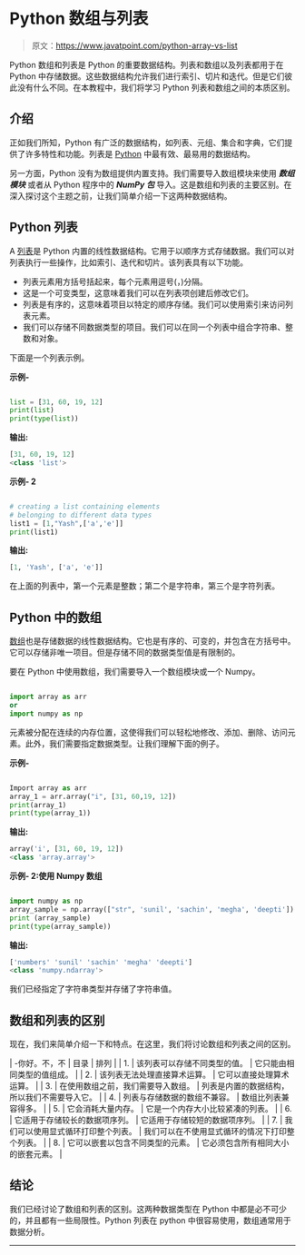 # Python 数组与列表

> 原文：<https://www.javatpoint.com/python-array-vs-list>

Python 数组和列表是 Python 的重要数据结构。列表和数组以及列表都用于在 Python 中存储数据。这些数据结构允许我们进行索引、切片和迭代。但是它们彼此没有什么不同。在本教程中，我们将学习 Python 列表和数组之间的本质区别。

## 介绍

正如我们所知，Python 有广泛的数据结构，如列表、元组、集合和字典，它们提供了许多特性和功能。列表是 [Python](https://www.javatpoint.com/python-tutorial) 中最有效、最易用的数据结构。

另一方面，Python 没有为数组提供内置支持。我们需要导入数组模块来使用 ***数组模块*** 或者从 Python 程序中的 ***NumPy 包*** 导入。这是数组和列表的主要区别。在深入探讨这个主题之前，让我们简单介绍一下这两种数据结构。

## Python 列表

A [列表](https://www.javatpoint.com/python-lists)是 Python 内置的线性数据结构。它用于以顺序方式存储数据。我们可以对列表执行一些操作，比如索引、迭代和切片。该列表具有以下功能。

*   列表元素用方括号括起来，每个元素用逗号(，)分隔。
*   这是一个可变类型，这意味着我们可以在列表项创建后修改它们。
*   列表是有序的，这意味着项目以特定的顺序存储。我们可以使用索引来访问列表元素。
*   我们可以存储不同数据类型的项目。我们可以在同一个列表中组合字符串、整数和对象。

下面是一个列表示例。

**示例-**

```py

list = [31, 60, 19, 12]
print(list)
print(type(list))

```

**输出:**

```py
[31, 60, 19, 12]
<class 'list'>

```

**示例- 2**

```py

# creating a list containing elements
# belonging to different data types
list1 = [1,"Yash",['a','e']]
print(list1)

```

**输出:**

```py
[1, 'Yash', ['a', 'e']]

```

在上面的列表中，第一个元素是整数；第二个是字符串，第三个是字符列表。

## Python 中的数组

[数组](https://www.javatpoint.com/python-arrays)也是存储数据的线性数据结构。它也是有序的、可变的，并包含在方括号中。它可以存储非唯一项目。但是存储不同的数据类型值是有限制的。

要在 Python 中使用数组，我们需要导入一个数组模块或一个 Numpy。

```py

import array as arr
or
import numpy as np

```

元素被分配在连续的内存位置，这使得我们可以轻松地修改、添加、删除、访问元素。此外，我们需要指定数据类型。让我们理解下面的例子。

**示例-**

```py

Import array as arr
array_1 = arr.array("i", [31, 60,19, 12])
print(array_1)
print(type(array_1))

```

**输出:**

```py
array('i', [31, 60, 19, 12])
<class 'array.array'>

```

**示例- 2:使用 Numpy 数组**

```py

import numpy as np
array_sample = np.array(["str", 'sunil', 'sachin', 'megha', 'deepti'])
print (array_sample)
print(type(array_sample))

```

**输出:**

```py
['numbers' 'sunil' 'sachin' 'megha' 'deepti']
<class 'numpy.ndarray'>

```

我们已经指定了字符串类型并存储了字符串值。

## 数组和列表的区别

现在，我们来简单介绍一下和特点。在这里，我们将讨论数组和列表之间的区别。

| -你好。不，不 | 目录 | 排列 |
| 1. | 该列表可以存储不同类型的值。 | 它只能由相同类型的值组成。 |
| 2. | 该列表无法处理直接算术运算。 | 它可以直接处理算术运算。 |
| 3. | 在使用数组之前，我们需要导入数组。 | 列表是内置的数据结构，所以我们不需要导入它。 |
| 4. | 列表与存储数据的数组不兼容。 | 数组比列表兼容得多。 |
| 5. | 它会消耗大量内存。 | 它是一个内存大小比较紧凑的列表。 |
| 6. | 它适用于存储较长的数据项序列。 | 它适用于存储较短的数据项序列。 |
| 7. | 我们可以使用显式循环打印整个列表。 | 我们可以在不使用显式循环的情况下打印整个列表。 |
| 8. | 它可以嵌套以包含不同类型的元素。 | 它必须包含所有相同大小的嵌套元素。 |

## 结论

我们已经讨论了数组和列表的区别。这两种数据类型在 Python 中都是必不可少的，并且都有一些局限性。Python 列表在 python 中很容易使用，数组通常用于数据分析。

* * *